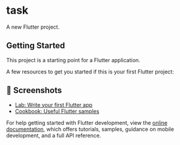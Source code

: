 # task

A new Flutter project.

## Getting Started

This project is a starting point for a Flutter application.

A few resources to get you started if this is your first Flutter project:

## 📸 Screenshots

<!-- Variables -->

[home]: screenShots/home.jpg 'home'
[register]: screenShots/register.jpg 'register'
[login]: screenShots/login.jpg 'login'
[settings]: screenShots/setting1.jpg 'setting1'
[settings]: screenShots/setting2.jpg 'setting2'
[settings]: screenShots/setting3.jpg 'setting3'

- [Lab: Write your first Flutter app](https://docs.flutter.dev/get-started/codelab)
- [Cookbook: Useful Flutter samples](https://docs.flutter.dev/cookbook)

For help getting started with Flutter development, view the
[online documentation](https://docs.flutter.dev/), which offers tutorials,
samples, guidance on mobile development, and a full API reference.
